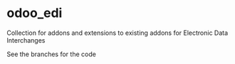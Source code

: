 # odoo_edi
Collection for addons and extensions to existing addons for Electronic Data Interchanges

See the branches for the code
